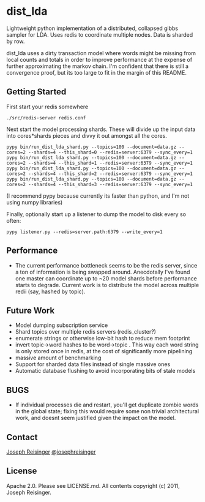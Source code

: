 # dist_lda

Lightweight python implementation of a distributed, collapsed gibbs sampler for
LDA. Uses redis to coordinate multiple nodes. Data is sharded by row.

dist_lda uses a dirty transaction model where words might be missing from local
counts and totals in order to improve performance at the expense of further
approximating the markov chain. I'm confident that there is still a convergence
proof, but its too large to fit in the margin of this README.

## Getting Started
First start your redis somewhere 

```
./src/redis-server redis.conf
```

Next start the model processing shards. These will divide up the input data into cores*shards pieces and divvy it out amongst all the cores.

```
pypy bin/run_dist_lda_shard.py --topics=100 --document=data.gz --cores=2 --shards=4 --this_shard=0 --redis=server:6379 --sync_every=1
pypy bin/run_dist_lda_shard.py --topics=100 --document=data.gz --cores=2 --shards=4 --this_shard=1 --redis=server:6379 --sync_every=1
pypy bin/run_dist_lda_shard.py --topics=100 --document=data.gz --cores=2 --shards=4 --this_shard=2 --redis=server:6379 --sync_every=1
pypy bin/run_dist_lda_shard.py --topics=100 --document=data.gz --cores=2 --shards=4 --this_shard=3 --redis=server:6379 --sync_every=1
```

(I recommend pypy because currently its faster than python, and I'm not using numpy libraries)

Finally, optionally start up a listener to dump the model to disk every so often:

```
pypy listener.py --redis=server.path:6379 --write_every=1
```

## Performance
* The current performance bottleneck seems to be the redis server, since a ton of information is being swapped around. Anecdotally I've found one master can coordinate up to ~20 model shards before performance starts to degrade. Current work is to distribute the model across multiple redii (say, hashed by topic).


## Future Work
* Model dumping subscription service
* Shard topics over multiple redis servers (redis_cluster?)
* enumerate strings or otherwise low-bit hash to reduce mem footprint
* invert topic->word hashes to be word->topic . This way each word string is only stored once in redis, at the cost of significantly more pipelining
* massive amount of benchmarking
* Support for sharded data files instead of single massive ones
* Automatic database flushing to avoid incorporating bits of stale models

## BUGS
* If individual processes die and restart, you'll get duplicate zombie words in the global state; fixing this would require some non trivial architectural work, and doesnt seem justified given the impact on the model.


## Contact
[Joseph Reisinger](http://www.cs.utexas.edu/~joeraii)
[@josephreisinger](http://www.twitter.com/josephreisinger)

## License

Apache 2.0. Please see LICENSE.md. All contents copyright (c) 2011, Joseph Reisinger.
